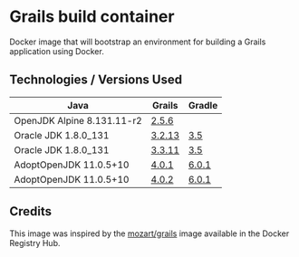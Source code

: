 # Grails build container

Docker image that will bootstrap an environment for building a Grails application using Docker.

## Technologies / Versions Used

|Java|Grails|Gradle|
|---|---|---|
|OpenJDK Alpine 8.131.11-r2|[2.5.6](http://docs.grails.org/2.5.6/)|
|Oracle JDK 1.8.0_131|[3.2.13](https://docs.grails.org/3.2.13/)|[3.5](https://docs.gradle.org/3.5/)
|Oracle JDK 1.8.0_131|[3.3.11](https://docs.grails.org/3.3.11/)|[3.5](https://docs.gradle.org/3.5/)
|AdoptOpenJDK 11.0.5+10|[4.0.1](https://docs.grails.org/4.0.1/)|[6.0.1](https://docs.gradle.org/6.0.1/)
|AdoptOpenJDK 11.0.5+10|[4.0.2](https://docs.grails.org/4.0.2/)|[6.0.1](https://docs.gradle.org/6.0.1/)

## Credits ##

This image was inspired by the [mozart/grails](https://hub.docker.com/r/mozart/grails/) image available in the Docker Registry Hub.
